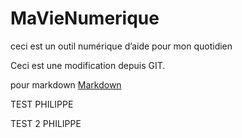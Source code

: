 # MaVieNumerique

ceci est un outil numérique d’aide pour mon quotidien

Ceci est une modification depuis GIT.

pour markdown [Markdown](https://www.ionos.fr/digitalguide/sites-internet/developpement-web/markdown/ "Markdown")

TEST PHILIPPE

TEST 2 PHILIPPE
